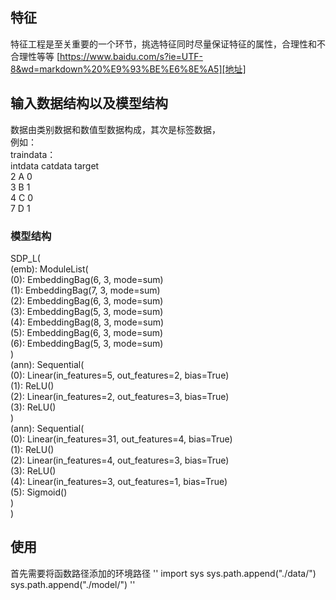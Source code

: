 ## 特征  
特征工程是至关重要的一个环节，挑选特征同时尽量保证特征的属性，合理性和不合理性等等
[https://www.baidu.com/s?ie=UTF-8&wd=markdown%20%E9%93%BE%E6%8E%A5][地址]

## 输入数据结构以及模型结构
数据由类别数据和数值型数据构成，其次是标签数据，  
例如：   
traindata：  
intdata   catdata    target  
2          A         0    
3          B         1  
4          C         0  
7          D         1  
              
### 模型结构

SDP_L(   
  (emb): ModuleList(    
    (0): EmbeddingBag(6, 3, mode=sum)     
    (1): EmbeddingBag(7, 3, mode=sum)  
    (2): EmbeddingBag(6, 3, mode=sum)  
    (3): EmbeddingBag(5, 3, mode=sum)  
    (4): EmbeddingBag(8, 3, mode=sum)  
    (5): EmbeddingBag(6, 3, mode=sum)  
    (6): EmbeddingBag(5, 3, mode=sum)  
  )  
  (ann): Sequential(  
    (0): Linear(in_features=5, out_features=2, bias=True)  
    (1): ReLU()   
    (2): Linear(in_features=2, out_features=3, bias=True)    
    (3): ReLU()  
  )  
  (ann): Sequential(  
    (0): Linear(in_features=31, out_features=4, bias=True)  
    (1): ReLU()  
    (2): Linear(in_features=4, out_features=3, bias=True)  
    (3): ReLU()  
    (4): Linear(in_features=3, out_features=1, bias=True)  
    (5): Sigmoid()  
  )  
)  

## 使用
首先需要将函数路径添加的环境路径 
'' import sys
   sys.path.append("./data/")
   sys.path.append("./model/")
''
